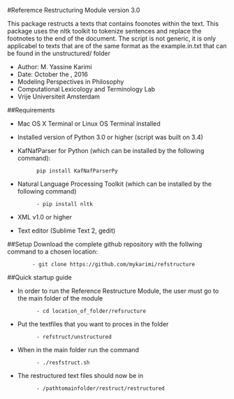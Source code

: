 #Referemce Restructuring Module version 3.0

This package restructs a texts that contains foonotes within the text. This package uses the nltk toolkit to tokenize sentences and replace the footnotes to the end of the document. The script is not generic, it is only applicabel to texts that are of the same format as the example.in.txt that can be found in the unstructured/ folder

- Author: M. Yassine Karimi
- Date: October the , 2016
- Modeling Perspectives in Philosophy
- Computational Lexicology and Terminology Lab
- Vrije Universiteit Amsterdam

##Requirements
- Mac OS X Terminal or Linux OS Terminal installed
- Installed version of Python 3.0 or higher (script was built on 3.4)
- KafNafParser for Python (which can be installed by the following command):

            pip install KafNafParserPy

- Natural Language Processing Toolkit (which can be installed by the following command)

            - pip install nltk

- XML v1.0 or higher
- Text editor (Sublime Text 2, gedit)


##Setup
Download the complete github repository with the follwing command to a chosen location:

            - git clone https://github.com/mykarimi/refstructure
            
##Quick startup guide
- In order to run the Reference Restructure Module, the user must go to the main folder of the module

            - cd location_of_folder/refsructure
            
- Put the textfiles that you want to proces in the folder

            - refstruct/unstructured

- When in the main folder run the command

            - ./resfstruct.sh
            
- The restructured text files should now be in 

            - /pathtomainfolder/restruct/restructured 
            
